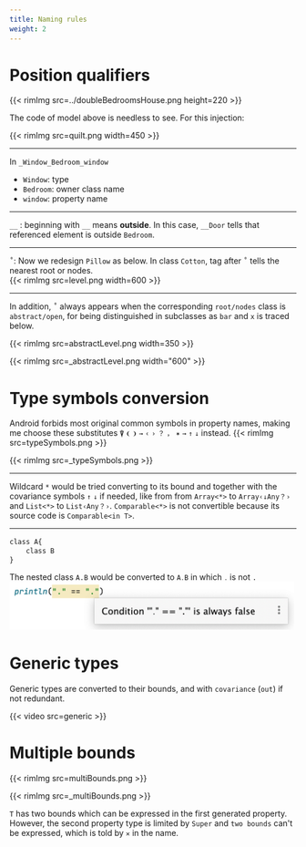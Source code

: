 ```yaml
---
title: Naming rules
weight: 2
---
```


# Position qualifiers
{{< rimImg src=../doubleBedroomsHouse.png height=220 >}}
  
The code of model above is needless to see. For this injection:   

  {{< rimImg src=quilt.png width=450 >}}

---
In `_Window_Bedroom_window`     
  - `Window`: type  
  - `Bedroom`: owner class name   
  - `window`: property name
---  

`__` : beginning with `__` means **outside**. In this case, `__Door` tells that referenced 
  element is outside `Bedroom`.  

---
`˚`: Now we redesign `Pillow` as below. In class `Cotton`, tag after `˚` tells the nearest root or nodes.    
{{< rimImg src=level.png width=600 >}}

---

  In addition, `˚` always appears when the corresponding `root/nodes` class is `abstract/open`, 
  for being distinguished in subclasses as `bar` and `x` is traced below.   

{{< rimImg src=abstractLevel.png width=350 >}}

{{< rimImg src=_abstractLevel.png width="600" >}}

# Type symbols conversion   
Android forbids most original common symbols in property names, making me choose these substitutes  `⍒` `❨` `❩`
`→` `‹` `›` `？` `，` `✶` `→` `↑` `↓` instead.
{{< rimImg src=typeSymbols.png >}}
  
{{< rimImg src=_typeSymbols.png >}}

  ---
  Wildcard `*` would be tried converting to its bound and together with the covariance symbols `↑` 
  `↓` if needed, like from from `Array<*>` to `Array‹↓Any？›` and `List<*>` to 
  `List‹Any？›`. `Comparable<*>` is not convertible because its source code is `Comparable<in T>`.
  
  ---
  ```
  class A{
      class B
  }
  ```
  The nested class `A.B` would be converted to `A․B` in which `․` is not `.` <img src=dot.png 
  width="500"/>

# Generic types 
Generic types are converted to their bounds, and with `covariance` (`out`) if not redundant.  

{{< video src=generic >}}

# Multiple bounds
{{< rimImg src=multiBounds.png >}}

{{< rimImg src=_multiBounds.png >}}

`T` has two bounds which can be expressed in the first generated property. However, the second 
property type is limited by `Super` and `two bounds` can't be expressed, which is told by `✕` in 
the name.